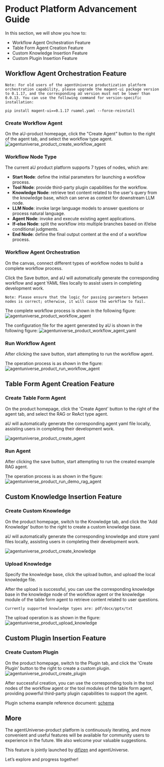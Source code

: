 # Product Platform Advancement Guide
In this section, we will show you how to:
* Workflow Agent Orchestration Feature
* Table Form Agent Creation Feature
* Custom Knowledge Insertion Feature
* Custom Plugin Insertion Feature

## Workflow Agent Orchestration Feature
``` text
Note: For old users of the agentUniverse productization platform orchestration capability, please upgrade the magent-ui package version to 0.1.17, and the corresponding aU version must not be lower than 0.0.13. You can use the following command for version-specific installation:

pip install magent-ui==0.1.17 ruamel.yaml --force-reinstall
```
### Create Workflow Agent
On the aU-product homepage, click the "Create Agent" button to the right of the agent tab, and select the workflow type agent.
![agentuniverse_product_create_workflow_agent](../_picture/create_workflow_agent.png)

### Workflow Node Type
The current aU product platform supports 7 types of nodes, which are:
- **Start Node**: define the initial parameters for launching a workflow process.
- **Tool Node**: provide third-party plugin capabilities for the workflow.
- **Knowledge Node**: retrieve text content related to the user's query from the knowledge base, which can serve as context for downstream LLM node.
- **LLM Node**: invoke large language models to answer questions or process natural language.
- **Agent Node**: invoke and execute existing agent applications.
- **If-else Node**: split the workflow into multiple branches based on if/else conditional judgments.
- **End Node**: define the final output content at the end of a workflow process.

### Workflow Agent Orchestration
On the canvas, connect different types of workflow nodes to build a complete workflow process.

Click the Save button, and aU will automatically generate the corresponding workflow and agent YAML files locally to assist users in completing development work.

``` text
Note: Please ensure that the logic for passing parameters between nodes is correct; otherwise, it will cause the workflow to fail.
```

The complete workflow process is shown in the following figure:
![agentuniverse_product_workflow_agent](../_picture/workflow_agent.png)

The configuration file for the agent generated by aU is shown in the following figure:
![agentuniverse_product_workflow_agent_yaml](../_picture/workflow_agent_yaml.png)

### Run Workflow Agent
After clicking the save button, start attempting to run the workflow agent.

The operation process is as shown in the figure:
![agentuniverse_product_run_workflow_agent](../_picture/run_workflow_agent.png)


## Table Form Agent Creation Feature
### Create Table Form Agent
On the product homepage, click the 'Create Agent' button to the right of the agent tab, and select the RAG or ReAct type agent.

aU will automatically generate the corresponding agent yaml file locally, assisting users in completing their development work.

![agentuniverse_product_create_agent](../_picture/create_agent.png)

### Run Agent
After clicking the save button, start attempting to run the created example RAG agent.

The operation process is as shown in the figure:
![agentuniverse_product_run_demo_rag_agent](../_picture/run_demo_rag_agent.png)

## Custom Knowledge Insertion Feature
### Create Custom Knowledge
On the product homepage, switch to the Knowledge tab, and click the 'Add Knowledge' button to the right to create a custom knowledge base.

aU will automatically generate the corresponding knowledge and store yaml files locally, assisting users in completing their development work.

![agentuniverse_product_create_knowledge](../_picture/create_knowledge.png)

### Upload Knowledge
Specify the knowledge base, click the upload button, and upload the local knowledge file.

After the upload is successful, you can use the corresponding knowledge base in the knowledge node of the workflow agent or the knowledge module of the table form agent to retrieve content related to user questions.

```text
Currently supported knowledge types are: pdf/docx/pptx/txt
```
The upload operation is as shown in the figure:
![agentuniverse_product_upload_knowledge](../_picture/upload_knowledge.png)

## Custom Plugin Insertion Feature
### Create Custom Plugin
On the product homepage, switch to the Plugin tab, and click the 'Create Plugin' button to the right to create a custom plugin.
![agentuniverse_product_create_plugin](../_picture/create_plugin.png)

After successful creation, you can use the corresponding tools in the tool nodes of the workflow agent or the tool modules of the table form agent, providing powerful third-party plugin capabilities to support the agent.

Plugin schema example reference document: [schema](https://openai.xiniushu.com/docs/plugins/examples)

## More
The agentUniverse-product platform is continuously iterating, and more convenient and useful features will be available for community users to experience in the future. We also welcome your valuable suggestions.

This feature is jointly launched by [difizen](https://github.com/difizen/magent) and agentUniverse.

Let’s explore and progress together!